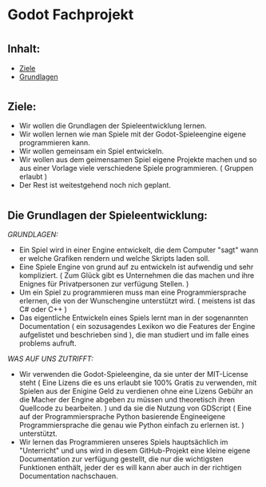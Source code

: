 # Godot Fachprojekt
# 
## Inhalt:
* [Ziele](https://github.com/BrokenManGames/fpGodot/blob/master/README.md#ziele)
* [Grundlagen](https://github.com/BrokenManGames/fpGodot/#die-grundlagen-der-spieleentwicklung)
#
## Ziele:
* Wir wollen die Grundlagen der Spieleentwicklung lernen.
* Wir wollen lernen wie man Spiele mit der Godot-Spieleengine eigene programmieren kann.
* Wir wollen gemeinsam ein Spiel entwickeln.
* Wir wollen aus dem geimensamen Spiel eigene Projekte machen und so aus einer Vorlage viele verschiedene Spiele programmieren. ( Gruppen erlaubt )
* Der Rest ist weitestgehend noch nich geplant.
#
## Die Grundlagen der Spieleentwicklung:
*GRUNDLAGEN:*
* Ein Spiel wird in einer Engine entwickelt, die dem Computer "sagt" wann er welche Grafiken rendern und welche Skripts laden soll.
* Eine Spiele Engine von grund auf zu entwickeln ist aufwendig und sehr kompliziert. ( Zum Glück gibt es Unternehmen die das machen und ihre Enignes für Privatpersonen zur verfügung Stellen. )
* Um ein Spiel zu programmieren muss man eine Programmiersprache erlernen, die von der Wunschengine unterstützt wird. ( meistens ist das C# oder C++ )
* Das eigentliche Entwickeln eines Spiels lernt man in der sogenannten Documentation ( ein sozusagendes Lexikon wo die Features der Engine aufgelistet und beschrieben sind ), die man studiert und im falle eines problems aufruft.

*WAS AUF UNS ZUTRIFFT:*
* Wir verwenden die Godot-Spieleengine, da sie unter der MIT-License steht ( Eine Lizens die es uns erlaubt sie 100% Gratis zu verwenden, mit Spielen aus der Enigine Geld zu verdienen ohne eine Lizens Gebühr an die Macher der Engine abgeben zu müssen und theoretisch ihren Quellcode zu bearbeiten. ) und da sie die Nutzung von GDScript ( Eine auf der Programmiersprache Python basierende Engineeigene Programmiersprache die genau wie Python einfach zu erlernen ist. ) unterstützt.
* Wir lernen das Programmieren unseres Spiels hauptsächlich im "Unterricht" und uns wird in diesem GitHub-Projekt eine kleine eigene Documentation zur verfügung gestellt, die nur die wichtigsten Funktionen enthält, jeder der es will kann aber auch in der richtigen Documentation nachschauen.

